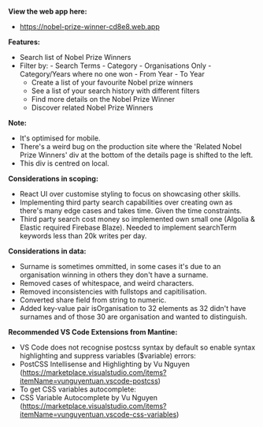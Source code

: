 **View the web app here:**
- https://nobel-prize-winner-cd8e8.web.app

**Features:**
- Search list of Nobel Prize Winners
- Filter by:
      - Search Terms
      - Category
      - Organisations Only
      - Category/Years where no one won
      - From Year - To Year
  - Create a list of your favourite Nobel prize winners
  - See a list of your search history with different filters
  - Find more details on the Nobel Prize Winner
  - Discover related Nobel Prize Winners

**Note:**
- It's optimised for mobile.
- There's a weird bug on the production site where the 'Related Nobel Prize Winners' div at the bottom of the details page is shifted to the left.
- This div is centred on local.

**Considerations in scoping:**
- React UI over customise styling to focus on showcasing other skills.
- Implementing third party search capabilities over creating own as there's many edge cases and takes time. Given the time constraints.
- Third party search cost money so implemented own small one (Algolia & Elastic required Firebase Blaze). Needed to implement searchTerm keywords less than 20k writes per day.

**Considerations in data:**
- Surname is sometimes ommitted, in some cases it's due to an organisation winning in others they don't have a surname.
- Removed cases of whitespace, and weird characters.
- Removed inconsistencies with fullstops and capitilisation.
- Converted share field from string to numeric.
- Added key-value pair isOrganisation to 32 elements as 32 didn't have surnames and of those 30 are organisation and wanted to distinguish.

**Recommended VS Code Extensions from Mantine:**
- VS Code does not recognise postcss syntax by default so enable syntax highlighting and suppress variables ($variable) errors:
- PostCSS Intellisense and Highlighting by Vu Nguyen (https://marketplace.visualstudio.com/items?itemName=vunguyentuan.vscode-postcss)
- To get CSS variables autocomplete:
- CSS Variable Autocomplete by Vu Nguyen (https://marketplace.visualstudio.com/items?itemName=vunguyentuan.vscode-css-variables)
